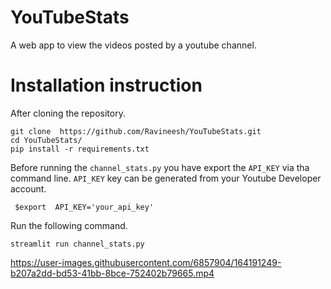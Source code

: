 # YouTubeStats

A web app to view the videos posted by  a youtube channel.

# Installation instruction
After cloning the repository.

``` 
git clone  https://github.com/Ravineesh/YouTubeStats.git 
cd YouTubeStats/
pip install -r requirements.txt
```

Before running the `channel_stats.py` you have export the `API_KEY` via tha command line. `API_KEY` key can be generated from your Youtube Developer account.
```
 $export  API_KEY='your_api_key'
```

Run the following command.

 `` streamlit run channel_stats.py  ``
 
 



https://user-images.githubusercontent.com/6857904/164191249-b207a2dd-bd53-41bb-8bce-752402b79665.mp4


